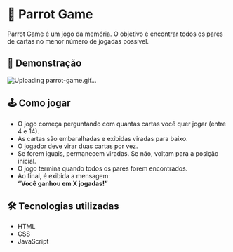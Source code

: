 # 🦜 Parrot Game

Parrot Game é um jogo da memória. O objetivo é encontrar todos os pares de cartas no menor número de jogadas possível.

## 🎥 Demonstração
![Uploading parrot-game.gif…]()

## 🕹️ Como jogar

- O jogo começa perguntando com quantas cartas você quer jogar (entre 4 e 14).
- As cartas são embaralhadas e exibidas viradas para baixo.
- O jogador deve virar duas cartas por vez.
- Se forem iguais, permanecem viradas. Se não, voltam para a posição inicial.
- O jogo termina quando todos os pares forem encontrados.
- Ao final, é exibida a mensagem:  
  **“Você ganhou em X jogadas!”**

## 🛠 Tecnologias utilizadas

- HTML
- CSS
- JavaScript

